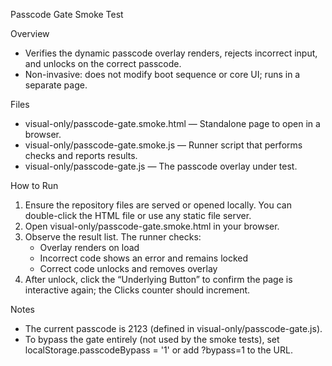 Passcode Gate Smoke Test

Overview
- Verifies the dynamic passcode overlay renders, rejects incorrect input, and unlocks on the correct passcode.
- Non-invasive: does not modify boot sequence or core UI; runs in a separate page.

Files
- visual-only/passcode-gate.smoke.html — Standalone page to open in a browser.
- visual-only/passcode-gate.smoke.js — Runner script that performs checks and reports results.
- visual-only/passcode-gate.js — The passcode overlay under test.

How to Run
1) Ensure the repository files are served or opened locally. You can double-click the HTML file or use any static file server.
2) Open visual-only/passcode-gate.smoke.html in your browser.
3) Observe the result list. The runner checks:
   - Overlay renders on load
   - Incorrect code shows an error and remains locked
   - Correct code unlocks and removes overlay
4) After unlock, click the “Underlying Button” to confirm the page is interactive again; the Clicks counter should increment.

Notes
- The current passcode is 2123 (defined in visual-only/passcode-gate.js).
- To bypass the gate entirely (not used by the smoke tests), set localStorage.passcodeBypass = '1' or add ?bypass=1 to the URL.

